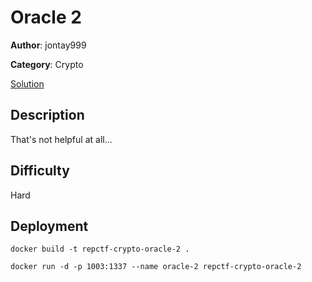 # Oracle 2

**Author**: jontay999

**Category**: Crypto

[Solution](solve/solve.py)

## Description

That's not helpful at all...

## Difficulty

Hard

## Deployment

```
docker build -t repctf-crypto-oracle-2 .

docker run -d -p 1003:1337 --name oracle-2 repctf-crypto-oracle-2
```
